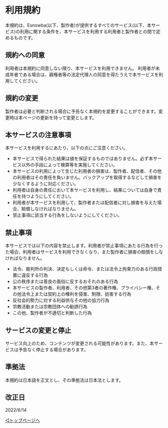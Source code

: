 # 利用規約

本規約は、Esnowba(以下、製作者)が提供するすべてのサービス(以下、本サービス)の利用に関する条件を、本サービスを利用する利用者と製作者との間で定めるものです。


## 規約への同意

利用者は本規約に同意しない限り、本サービスを利用できません。
利用者が未成年者である場合は、親権者等の法定代理人の同意を得たうえで本サービスを利用してください。


## 規約の変更

製作者は必要と判断される場合に予告なく本規約を変更することができます。変更時は本ページの更新を持って変更とします。


## 本サービスの注意事項

本サービスを利用するにあたり、以下の点にご注意ください。

- 本サービスで得られた結果は値を保証するものではありません。必ず本サービス以外の手段によって検算等を実施してください。
- 本サービスの利用によって生じた利用者の損害は、製作者、配信者、その他の利用者はその責任を負いません。バックアップを取得するなどして損害を少なくするように対応ください。
- 利用者は自身の責任において本サービスを利用し、結果については自身で責任を持つようにしてください。
- 利用者が本サービスを利用して、製作者または配信者に対し損害を与えた場合、賠償しなければなりません。
- 禁止事項に該当する行為をしないようにしてください。



## 禁止事項

本サービスでは以下の内容を禁止します。利用者が禁止事項にあたる行為を行った場合、利用者はサービスを利用できなくなり、また製作者に損害の賠償をしなければなりません。

- 法令、裁判所の判決、決定もしくは命令、または法令上拘束力のある行政措置に違反する行為
- 公の秩序または善良の風俗に反するおそれのある行為
- 本サービスの製作者、利用者、その他第3者の著作権、プライバシー権、その他法令上または契約上の権利を侵害、制限、妨害する行為
- 反社会的勢力に対する利益供与その他の協力行為
- 宗教活動または宗教団体への勧誘行為
- この他、製作者が不適切と判断した行為


## サービスの変更と停止

サービス向上のため、コンテンツが変更される可能性があります。また、本サービスは予告なく停止する場合があります。


## 準拠法
本規約は日本語を正文とし、その準拠法は日本法とします。


## 改正日
2022/6/14

[◁トップページへ](../index.md)
